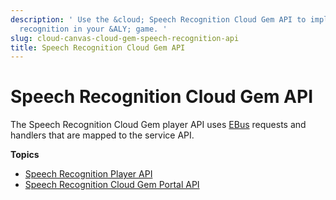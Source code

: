```yaml
---
description: ' Use the &cloud; Speech Recognition Cloud Gem API to implement speech
  recognition in your &ALY; game. '
slug: cloud-canvas-cloud-gem-speech-recognition-api
title: Speech Recognition Cloud Gem API
---
```

# Speech Recognition Cloud Gem API<a name="cloud-canvas-cloud-gem-speech-recognition-api"></a>

The Speech Recognition Cloud Gem player API uses [EBus](ebus-intro.md) requests and handlers that are mapped to the service API\.

**Topics**
+ [Speech Recognition Player API](cloud-canvas-cloud-gem-speech-recognition-api-player.md)
+ [Speech Recognition Cloud Gem Portal API](cloud-canvas-cloud-gem-speech-recognition-api-cgp.md)